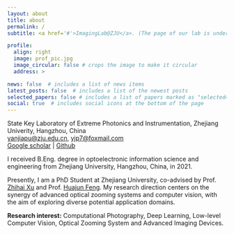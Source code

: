 ```yaml
---
layout: about
title: about
permalink: /
subtitle: <a href='#'>ImagingLab@ZJU</a>. (The page of our lab is under construction, sry)

profile:
  align: right
  image: prof_pic.jpg
  image_circular: false # crops the image to make it circular
  address: >

news: false  # includes a list of news items
latest_posts: false  # includes a list of the newest posts
selected_papers: false # includes a list of papers marked as "selected={true}"
social: true  # includes social icons at the bottom of the page
---
```


State Key Laboratory of Extreme Photonics and Instrumentation, Zhejiang Univerity, Hangzhou, China<br>
yanjiapu@zju.edu.cn, yjp7@foxmail.com<br>
[Google scholar](https://scholar.google.com/citations?user=Uqf3rvUAAAAJ&hl) | [Github](https://github.com/yjp7)

I received B.Eng. degree in optoelectronic information science and engineering from Zhejiang University, Hangzhou, China, in 2021. 

Presently, I am a PhD Student at Zhejiang University, co-advised by Prof. [Zhihai Xu](https://person.zju.edu.cn/0089108#0) and Prof. [Huajun Feng](https://person.zju.edu.cn/0086127). My research direction centers on the synergy of advanced  optical zooming systems and computer vision, with the aim of exploring diverse potential application domains.

**Research interest:** Computational Photography, Deep Learning, Low-level Computer Vision, Optical Zooming System and Advanced Imaging Devices.